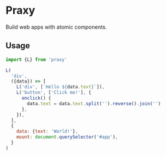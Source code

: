 # Praxy

Build web apps with atomic components.

## Usage

```js
import {L} from 'praxy'

L(
  'div',
  ({data}) => [
    L('div', [`Hello ${data.text}`]),
    L('button', ['Click me!'], {
      onclick() {
        data.text = data.text.split('').reverse().join('')
      },
    }),
  ],
  {
    data: {text: 'World!'},
    mount: document.querySelector('#app'),
  }
)
```


